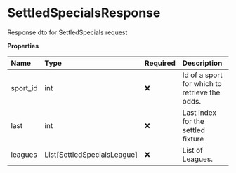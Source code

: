 # SettledSpecialsResponse

Response dto for SettledSpecials request

**Properties**

| Name     | Type                        | Required | Description                                   |
| :------- | :-------------------------- | :------- | :-------------------------------------------- |
| sport_id | int                         | ❌       | Id of a sport for which to retrieve the odds. |
| last     | int                         | ❌       | Last index for the settled fixture            |
| leagues  | List[SettledSpecialsLeague] | ❌       | List of Leagues.                              |

<!-- This file was generated by liblab | https://liblab.com/ -->
